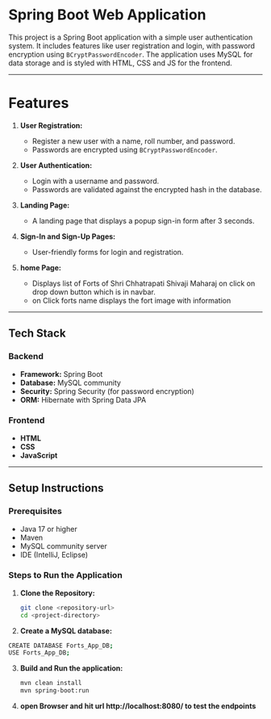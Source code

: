 # Spring Boot Web Application

This project is a Spring Boot application with a simple user authentication system. It includes features like user registration and login, with password encryption using `BCryptPasswordEncoder`. The application uses MySQL for data storage and is styled with HTML, CSS and JS for the frontend.

---

# Features

1. **User Registration:**
   - Register a new user with a name, roll number, and password.
   - Passwords are encrypted using `BCryptPasswordEncoder`.

2. **User Authentication:**
   - Login with a username and password.
   - Passwords are validated against the encrypted hash in the database.

3. **Landing Page:**
   - A landing page that displays a popup sign-in form after 3 seconds.

4. **Sign-In and Sign-Up Pages:**
   - User-friendly forms for login and registration.

5. **home Page:**
   - Displays list of Forts of Shri Chhatrapati Shivaji Maharaj on click on drop down button which is in navbar.
   - on Click forts name displays the fort image with information
   

---

## Tech Stack

### Backend
- **Framework:** Spring Boot
- **Database:** MySQL community
- **Security:** Spring Security (for password encryption)
- **ORM:** Hibernate with Spring Data JPA

### Frontend
- **HTML**
- **CSS**
- **JavaScript**

---

## Setup Instructions

### Prerequisites
- Java 17 or higher
- Maven
- MySQL community server
- IDE (IntelliJ, Eclipse)

### Steps to Run the Application

1. **Clone the Repository:**
   ```bash
   git clone <repository-url>
   cd <project-directory>
   ```

2. **Create a MySQL database:**
  ```bash
  CREATE DATABASE Forts_App_DB;
  USE Forts_App_DB;
  ```
3. **Build and Run the application:**
    ```bash
   mvn clean install
   mvn spring-boot:run
   ```
5. **open Browser and hit url http://localhost:8080/ to test the endpoints**
    

